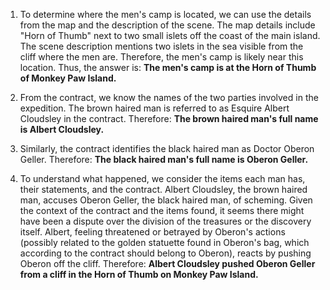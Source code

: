 1) To determine where the men's camp is located, we can use the details from the map and the description of the scene. The map details include "Horn of Thumb" next to two small islets off the coast of the main island. The scene description mentions two islets in the sea visible from the cliff where the men are. Therefore, the men's camp is likely near this location. Thus, the answer is:
   **The men's camp is at the Horn of Thumb of Monkey Paw Island.**

2) From the contract, we know the names of the two parties involved in the expedition. The brown haired man is referred to as Esquire Albert Cloudsley in the contract. Therefore:
   **The brown haired man's full name is Albert Cloudsley.**

3) Similarly, the contract identifies the black haired man as Doctor Oberon Geller. Therefore:
   **The black haired man's full name is Oberon Geller.**

4) To understand what happened, we consider the items each man has, their statements, and the contract. Albert Cloudsley, the brown haired man, accuses Oberon Geller, the black haired man, of scheming. Given the context of the contract and the items found, it seems there might have been a dispute over the division of the treasures or the discovery itself. Albert, feeling threatened or betrayed by Oberon's actions (possibly related to the golden statuette found in Oberon's bag, which according to the contract should belong to Oberon), reacts by pushing Oberon off the cliff. Therefore:
   **Albert Cloudsley pushed Oberon Geller from a cliff in the Horn of Thumb on Monkey Paw Island.**